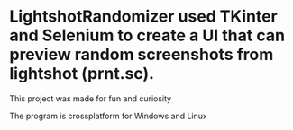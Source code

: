 # LightshotRandomizer used TKinter and Selenium to create a UI that can preview random screenshots from lightshot (prnt.sc).
This project was made for fun and curiosity

The program is crossplatform for Windows and Linux
